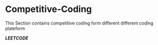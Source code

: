 # Competitive-Coding
This Section contains competitive coding form different different coding plateform

***LEETCODE***


